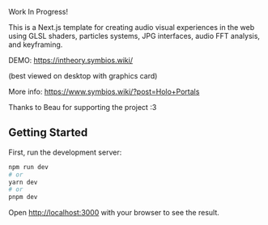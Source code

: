 Work In Progress!

This is a Next.js template for creating audio visual experiences in the web using GLSL shaders, particles systems, JPG interfaces, audio FFT analysis, and keyframing.

DEMO: https://intheory.symbios.wiki/

(best viewed on desktop with graphics card)

More info: https://www.symbios.wiki/?post=Holo+Portals

Thanks to Beau for supporting the project :3

## Getting Started

First, run the development server:

```bash
npm run dev
# or
yarn dev
# or
pnpm dev
```

Open [http://localhost:3000](http://localhost:3000) with your browser to see the result.

